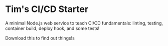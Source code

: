 # Tim's CI/CD Starter 

A minimal Node.js web service to teach CI/CD fundamentals: linting, testing, container build, deploy hook, and some tests!

Download this to find out things!s

